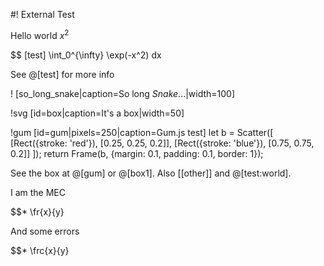 #! External Test

Hello world $x^2$

$$ [test] \int_0^{\infty} \exp(-x^2) dx

See @[test] for more info

! [so_long_snake|caption=So long *Snake*...|width=100]

!svg [id=box|caption=It's a box|width=50]
<rect x="10" y="10" width="80" height="80" stroke="white" stroke-width="0.5" fill="#5D9D68" />

!gum [id=gum|pixels=250|caption=Gum.js test]
let b = Scatter([
    [Rect({stroke: 'red'}), [0.25, 0.25, 0.2]],
    [Rect({stroke: 'blue'}), [0.75, 0.75, 0.2]]
]);
return Frame(b, {margin: 0.1, padding: 0.1, border: 1});

See the box at @[gum] or @[box1]. Also [[other]] and @[test:world].

I am the MEC

$$* \fr{x}{y}

And some errors

$$* \frc{x}{y}
